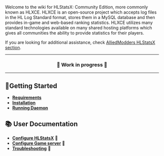 Welcome to the wiki for HLStatsX: Community Edition, more commonly known as HLXCE. HLXCE is an open-source project which accepts log files in the HL Log Standard format, stores them in a MySQL database and then provides in-game and web-based ranking statistics. HLXCE utilizes many standard technologies available on many shared hosting platforms which gives all communities the ability to provide statistics for their players.

If you are looking for additional assistance, check [AlliedModders HLStatsX section](https://forums.alliedmods.net/forumdisplay.php?f=156).

---

<h3 align="center">🚧 Work in progress 🚧</h3>

---

## 🚀Getting Started
- [**Requirements**](https://github.com/NomisCZ/hlstatsx-community-edition/wiki/Requirements)
- [**Installation**](https://github.com/NomisCZ/hlstatsx-community-edition/wiki/Installation)
- [**Running Daemon**](https://github.com/NomisCZ/hlstatsx-community-edition/wiki/Running-Daemon)

## 📚 User Documentation
- [**Configure HLStatsX**](https://github.com/NomisCZ/hlstatsx-community-edition/wiki/Configure#hlstatsx) 🚧
- [**Configure Game server**](https://github.com/NomisCZ/hlstatsx-community-edition/wiki/Configure#game-server) 🚧
- [**Troubleshooting**](https://github.com/NomisCZ/hlstatsx-community-edition/wiki/Troubleshooting) 🚧



